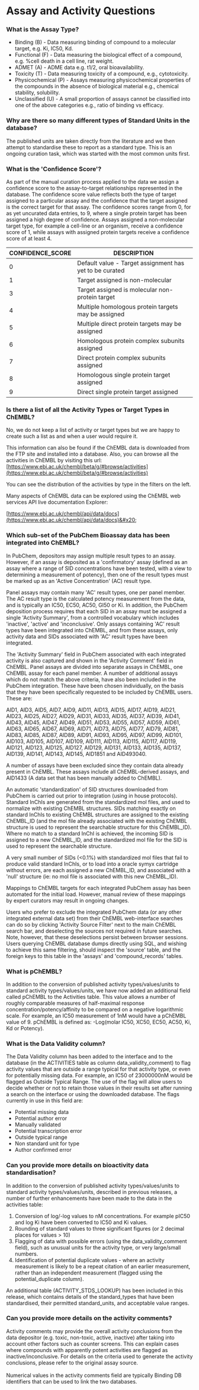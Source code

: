 # Assay and Activity Questions

### What is the Assay Type?

* Binding (B) - Data measuring binding of compound to a molecular target, e.g. Ki, IC50, Kd.
* Functional (F) - Data measuring the biological effect of a compound, e.g. %cell death in a cell line, rat weight.
* ADMET (A) - ADME data e.g. t1/2, oral bioavailability.
* Toxicity (T) - Data measuring toxicity of a compound, e.g., cytotoxicity.
* Physicochemical (P) - Assays measuring physicochemical properties of the compounds in the absence of biological material e.g., chemical stability, solubility.
* Unclassified (U) - A small proportion of assays cannot be classified into one of the above categories e.g., ratio of binding vs efficacy.

### Why are there so many different types of Standard Units in the database?

The published units are taken directly from the literature and we then attempt to standardise these to report as a standard type. This is an ongoing curation task, which was started with the most common units first.

### What is the 'Confidence Score'?

As part of the manual curation process applied to the data we assign a confidence score to the assay-to-target relationships represented in the database. The confidence score value reflects both the type of target assigned to a particular assay and the confidence that the target assigned is the correct target for that assay. The confidence scores range from 0, for as yet uncurated data entries, to 9, where a single protein target has been assigned a high degree of confidence. Assays assigned a non-molecular target type, for example a cell-line or an organism, receive a confidence score of 1, while assays with assigned protein targets receive a confidence score of at least 4.

| CONFIDENCE\_SCORE | DESCRIPTION                                             |
| ----------------- | ------------------------------------------------------- |
| 0                 | Default value - Target assignment has yet to be curated |
| 1                 | Target assigned is non-molecular                        |
| 3                 | Target assigned is molecular non-protein target         |
| 4                 | Multiple homologous protein targets may be assigned     |
| 5                 | Multiple direct protein targets may be assigned         |
| 6                 | Homologous protein complex subunits assigned            |
| 7                 | Direct protein complex subunits assigned                |
| 8                 | Homologous single protein target assigned               |
| 9                 | Direct single protein target assigned                   |

### Is there a list of all the Activity Types or Target Types in ChEMBL?&#x20;

No, we do not keep a list of activity or target types but we are happy to create such a list as and when a user would require it.&#x20;

This information can also be found if the ChEMBL data is downloaded from the FTP site and installed into a database. Also, you can browse all the activities in ChEMBL by visiting this url: [https://www.ebi.ac.uk/chembl/beta/g/#browse/activities](https://www.ebi.ac.uk/chembl/beta/g/#browse/activities)

You can see the distribution of the activities by type in the filters on the left.

Many aspects of ChEMBL data can be explored using the ChEMBL web services API live documentation Explorer:

[https://www.ebi.ac.uk/chembl/api/data/docs](https://www.ebi.ac.uk/chembl/api/data/docs)&#x20;

### Which sub-set of the PubChem Bioassay data has been integrated into ChEMBL?

In PubChem, depositors may assign multiple result types to an assay. However, if an assay is deposited as a 'confirmatory' assay (defined as an assay where a range of SID concentrations have been tested, with a view to determining a measurement of potency), then one of the result types must be marked up as an 'Active Concentration' (AC) result type.&#x20;

Panel assays may contain many 'AC' result types, one per panel member. The AC result type is the calculated potency measurement from the data, and is typically an IC50, EC50, AC50, GI50 or Ki. In addition, the PubChem deposition process requires that each SID in an assay must be assigned a single 'Activity Summary', from a controlled vocabulary which includes 'inactive', 'active' and 'inconclusive'. Only assays containing 'AC' result types have been integrated into ChEMBL, and from these assays, only activity data and SIDs associated with 'AC' result types have been integrated.&#x20;

The 'Activity Summary' field in PubChem associated with each integrated activity is also captured and shown in the 'Activity Comment' field in ChEMBL. Panel assays are divided into separate assays in ChEMBL, one ChEMBL assay for each panel member. A number of additional assays which do not match the above criteria, have also been included in the PubChem integration. These have been chosen individually, on the basis that they have been specifically requested to be included by ChEMBL users. These are:&#x20;

AID1, AID3, AID5, AID7, AID9, AID11, AID13, AID15, AID17, AID19, AID21, AID23, AID25, AID27, AID29, AID31, AID33, AID35, AID37, AID39, AID41, AID43, AID45, AID47, AID49, AID51, AID53, AID55, AID57, AID59, AID61, AID63, AID65, AID67, AID69, AID71, AID73, AID75, AID77, AID79, AID81, AID83, AID85, AID87, AID89, AID91, AID93, AID95, AID97, AID99, AID101, AID103, AID105, AID107, AID109, AID111, AID113, AID115, AID117, AID119, AID121, AID123, AID125, AID127, AID129, AID131, AID133, AID135, AID137, AID139, AID141, AID143, AID145, AID1851 and AID493040.&#x20;

A number of assays have been excluded since they contain data already present in ChEMBL. These assays include all ChEMBL-derived assays, and AID1433 (A data set that has been manually added to ChEMBL).&#x20;

An automatic 'standardization' of SID structures downloaded from PubChem is carried out prior to integration (using in house protocols). Standard InChIs are generated from the standardized mol files, and used to normalize with existing ChEMBL structures. SIDs matching exactly on standard InChIs to existing ChEMBL structures are assigned to the existing ChEMBL\_ID (and the mol file already associated with the existing ChEMBL structure is used to represent the searchable structure for this ChEMBL\_ID). Where no match to a standard InChI is achieved, the incoming SID is assigned to a new ChEMBL\_ID, and the standardized mol file for the SID is used to represent the searchable structure.&#x20;

A very small number of SIDs (<0.1%) with standardized mol files that fail to produce valid standard InChIs, or to load into a oracle symyx cartridge without errors, are each assigned a new ChEMBL\_ID, and associated with a 'null' structure (ie: no mol file is associated with this new ChEMBL\_ID).&#x20;

Mappings to ChEMBL targets for each integrated PubChem assay has been automated for the initial load.  However, manual review of these mappings by expert curators may result in ongoing changes.&#x20;

Users who prefer to exclude the integrated PubChem data (or any other integrated external data set) from their ChEMBL web-interface searches can do so by clicking 'Activity Source Filter' next to the main ChEMBL search bar, and deselecting the sources not required in future searches. Note, however, that these deselections persist between browser sessions. Users querying ChEMBL database dumps directly using SQL, and wishing to achieve this same filtering, should inspect the 'source' table, and the foreign keys to this table in the 'assays' and 'compound\_records' tables.

### What is pChEMBL?

In addition to the conversion of published activity types/values/units to standard activity types/values/units, we have now added an additional field called pChEMBL to the Activities table. This value allows a number of roughly comparable measures of half-maximal response concentration/potency/affinity to be compared on a negative logarithmic scale. For example, an IC50 measurement of 1nM would have a pChEMBL value of 9. pChEMBL is defined as: -Log(molar IC50, XC50, EC50, AC50, Ki, Kd or Potency).

### What is the Data Validity column?

The Data Validity column has been added to the interface and to the database (in the ACTIVITIES table as column data\_validity\_comment) to flag activity values that are outside a range typical for that activity type, or even for potentially missing data. For example, an IC50 of 23000000nM would be flagged as Outside Typical Range. The use of the flag will allow users to decide whether or not to retain those values in their results set after running a search on the interface or using the downloaded database. The flags currently in use in this field are:

* Potential missing data
* Potential author error
* Manually validated
* Potential transcription error
* Outside typical range
* Non standard unit for type
* Author confirmed error

### Can you provide more details on bioactivity data standardisation?

In addition to the conversion of published activity types/values/units to standard activity types/values/units, described in previous releases, a number of further enhancements have been made to the data in the activities table:

1. Conversion of log/-log values to nM concentrations. For example pIC50 and log Ki have been converted to IC50 and Ki values.
2. Rounding of standard values to three significant figures (or 2 decimal places for values > 10)
3. Flagging of data with possible errors (using the data\_validity\_comment field), such as unusual units for the activity type, or very large/small numbers.
4. Identification of potential duplicate values - where an activity measurement is likely to be a repeat citation of an earlier measurement, rather than an independent measurement (flagged using the potential\_duplicate column).

An additional table (ACTIVITY\_STDS\_LOOKUP) has been included in this release, which contains details of the standard\_types that have been standardised, their permitted standard\_units, and acceptable value ranges.

### **Can you provide more details on the activity comments?**

Activity comments may provide the overall activity conclusions from the data depositor (e.g. toxic, non-toxic, active, inactive) after taking into account other factors such as counter screens. This can explain cases where compounds with apparently potent activities are flagged as inactive/inconclusive. For details on the criteria used to generate the activity conclusions, please refer to the original assay source.\
\
Numerical values in the activity comments field are typically Binding DB identifiers that can be used to link the two databases.
